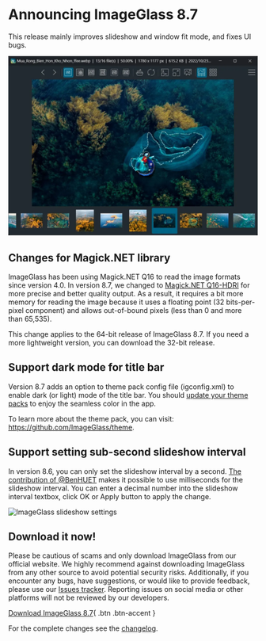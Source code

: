 # Announcing ImageGlass 8.7
This release mainly improves slideshow and window fit mode, and fixes UI bugs.

![ImageGlass 8.7.10.26](https://raw.githubusercontent.com/ImageGlass/releases/main/screenshots/v8.7/8.7_1.webp)


## Changes for Magick.NET library
ImageGlass has been using Magick.NET Q16 to read the image formats since version 4.0. In version 8.7, we changed to [Magick.NET Q16-HDRI](https://github.com/dlemstra/Magick.NET/tree/main/docs#q8-q16-or-q16-hdri) for more precise and better quality output. As a result, it requires a bit more memory for reading the image because it uses a floating point (32 bits-per-pixel component) and allows out-of-bound pixels (less than 0 and more than 65,535).

This change applies to the 64-bit release of ImageGlass 8.7. If you need a more lightweight version, you can download the 32-bit release.


## Support dark mode for title bar
Version 8.7 adds an option to theme pack config file (igconfig.xml) to enable dark (or light) mode of the title bar. You should [update your theme packs](https://imageglass.org/themes) to enjoy the seamless color in the app.

To learn more about the theme pack, you can visit: https://github.com/ImageGlass/theme.


## Support setting sub-second slideshow interval
In version 8.6, you can only set the slideshow interval by a second. [The contribution of @BenHUET](https://github.com/d2phap/ImageGlass/pull/1393) makes it possible to use milliseconds for the slideshow interval. You can enter a decimal number into the slideshow interval textbox, click OK or Apply button to apply the change.

![ImageGlass slideshow settings](https://user-images.githubusercontent.com/3154213/197379728-4206268b-5079-45bf-bfc7-0d3e0d31c62d.png)


## Download it now!
Please be cautious of scams and only download ImageGlass from our official website. We highly recommend against downloading ImageGlass from any other source to avoid potential security risks. Additionally, if you encounter any bugs, have suggestions, or would like to provide feedback, please use our [Issues tracker](https://github.com/d2phap/ImageGlass/issues). Reporting issues on social media or other platforms will not be reviewed by our developers.

[Download ImageGlass 8.7](https://imageglass.org/download){ .btn .btn-accent }

For the complete changes see the [changelog](https://github.com/d2phap/ImageGlass/releases/tag/8.7.11.6).
